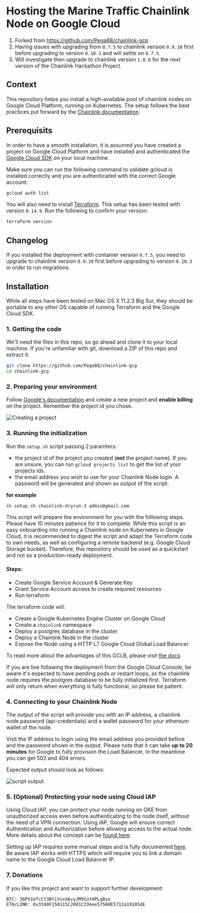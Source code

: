 # Hosting the Marine Traffic Chainlink Node on Google Cloud
1. Forked from https://github.com/Pega88/chainlink-gcp
2. Having issues with upgrading from `0.7.5` to chainlink version `0.9.10` first before upgrading to version `0.10.3` and will settle on `0.7.5`.
3. Will investigate then upgrade to chainlink version `1.0.0` for the next version of the Chainlink Hackathon Project.

## Context
This repository helps you install a high-available pool of chainlink nodes on Google Cloud Platform, running on Kubernetes. The setup follows the best practices put forward by the [Chainlink documentation](https://docs.chain.link/docs/best-security-practices).

## Prerequisits
In order to have a smooth installation, it is assumed you have created a project on Google Cloud Platform and have installed and authenticated the [Google Cloud SDK](https://cloud.google.com/sdk/install) on your local machine.

Make sure you can run the following command to validate gcloud is installed correctly and you are authenticated with the correct Google account:
```bash
gcloud auth list
```

You will also need to install [Terraform](https://www.terraform.io/). This setup has been tested with version `0.14.9`. Run the following to confirm your version:
```bash
terraform version
```

## Changelog
If you installed the deployment with container version `0.7.5`, you need to upgrade to chainlink version `0.9.10` first before upgrading to version `0.10.3` in order to run migrations.

## Installation
While all steps have been tested on Mac OS X 11.2.3 Big Sur, they should be portable to any other OS capable of running Terraform and the Google Cloud SDK.

### 1. Getting the code
We'll need the files in this repo, so go ahead and clone it to your local machine. If you're unfamiliar with git, download a ZIP of this repo and extract it.
```bash
git clone https://github.com/Pega88/chainlink-gcp
cd chainlink-gcp
```
### 2. Preparing your environment
Follow [Google's documentation](https://cloud.google.com/resource-manager/docs/creating-managing-projects) and create a new project and __enable billing__ on the project. Remember the project id you chose.

![Creating a project](imgs/create-project.png)


### 3. Running the initialization
Run the `setup.sh` script passing 2 paramters:
* the project id of the project you created (**not** the project name). If you are unsure, you can run
`gcloud projects list` to get the list of your projects ids.
* the email address you wish to use for your Chainlink Node login. A password will be generated and shown as output of the script.

**for example**
```bash
sh setup.sh chainlink-dryrun-3 admin@gmail.com
```
This script will prepare the environment for you with the following steps. Please have 10 minutes patience for it to complete. While this script is an easy onboarding into running a Chainlink node on Kubernetes in Google Cloud, it is recommended to digest the script and adapt the Terraform code to own needs, as well as configuring a remote backend (e.g. Google Cloud Storage bucket). Therefore, this repository should be used as a quickstart and not as a production-ready deployment.

#### Steps:
* Create Google Service Account & Generate Key
* Grant Service Account access to create required resources
* Run terraform

The terraform code will:
* Create a Google Kubernetes Engine Cluster on Google Cloud
* Create a `chainlink` namespace
* Deploy a postgres database in the cluster
* Deploy a Chainlink Node in the cluster
* Expose the Node using a HTTP L7 Google Cloud Global Load Balancer

To read more about the advantages of this GCLB, please visit [the docs](https://cloud.google.com/load-balancing/docs/https).

If you are live following the deployment from the Google Cloud Console, be aware it's expected to have pending pods or restart loops, as the chainlink node requires the postgres database to be fully initialized first. Terraform will only return when everything is fully functional, so please be patient.


### 4. Connecting to your Chainlink Node
The output of the script will provide you with an IP address, a chainlink node password (api-credentials) and a wallet password for your ethereum wallet of the node.

Visit the IP address to login using the email address you provided before and the password shown in the output. Please note that it can take **up to 20 minutes** for Google to fully provision the Load Balancer. In the meantime you can get 502 and 404 errors.

Expected output should look as follows:

![script output](imgs/output.png)

### 5. (Optional) Protecting your node using Cloud IAP
Using Cloud IAP, you can protect your node running on GKE from unauthorized access even before authenticating to the node itself, without the need of a VPN connection. Using IAP, Google will ensure correct Authentication and Authorization before allowing access to the actual node. More details about the concept can be [found here](https://cloud.google.com/iap/docs/concepts-overview).

Setting up IAP requires some manual steps and is fully documented [here](https://cloud.google.com/iap/docs/enabling-kubernetes-howto). Be aware IAP works with HTTPS which will require you to link a domain name to the Google Cloud Load Balancer IP.

### 7. Donations
If you like this project and want to support further development:

`BTC: 36PX1UfcCt3BYiVvvd6vyJM9totHPLqBzo`  
`ETH/LINK: 0x3340F150115C2081C33eee57560E5712a19105dE`
